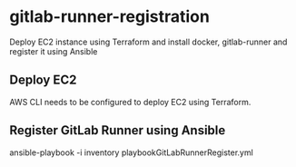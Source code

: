 # gitlab-runner-registration
Deploy EC2 instance using Terraform and install docker, gitlab-runner and register it using Ansible

## Deploy EC2 
AWS CLI needs to be configured to deploy EC2 using Terraform.

## Register GitLab Runner using Ansible

ansible-playbook -i inventory playbookGitLabRunnerRegister.yml
